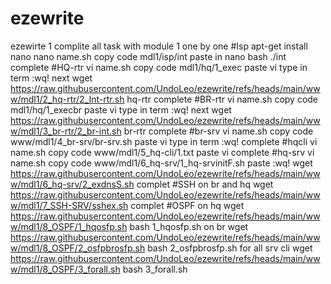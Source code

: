 # ezewrite
ezewirte
1 complite all task with module 1 one by one
#Isp
apt-get install nano 
nano name.sh
copy code mdl1/isp/int
paste in nano
bash ./int
complete
#HQ-rtr
vi name.sh
copy code mdl1/hq/1_exec
paste vi 
type in term :wq!
next wget https://raw.githubusercontent.com/UndoLeo/ezewrite/refs/heads/main/www/mdl1/2_hq-rtr/2_Int-rtr.sh
hq-rtr complete
#BR-rtr
vi name.sh
copy code mdl1/hq/1_execbr
paste vi 
type in term :wq!
next wget https://raw.githubusercontent.com/UndoLeo/ezewrite/refs/heads/main/www/mdl1/3_br-rtr/2_br-int.sh
br-rtr complete
#br-srv
vi name.sh
copy code www/mdl1/4_br-srv/br-srv.sh
paste vi 
type in term :wq!
complete
#hqcli
vi name.sh
copy code www/mdl1/5_hq-cli/1.txt
paste vi 
complete
#hq-srv
vi name.sh
copy code www/mdl1/6_hq-srv/1_hq-srvinitF.sh
paste 
:wq!
wget https://raw.githubusercontent.com/UndoLeo/ezewrite/refs/heads/main/www/mdl1/6_hq-srv/2_exdnsS.sh
complet
#SSH
on br and hq 
wget https://raw.githubusercontent.com/UndoLeo/ezewrite/refs/heads/main/www/mdl1/7_SSH-SRV/sshex.sh
complet
#OSPF
on hq 
wget https://raw.githubusercontent.com/UndoLeo/ezewrite/refs/heads/main/www/mdl1/8_OSPF/1_hqosfp.sh
bash 1_hqosfp.sh
on br 
wget https://raw.githubusercontent.com/UndoLeo/ezewrite/refs/heads/main/www/mdl1/8_OSPF/2_osfpbrosfp.sh
bash 2_osfpbrosfp.sh
for all srv cli
wget https://raw.githubusercontent.com/UndoLeo/ezewrite/refs/heads/main/www/mdl1/8_OSPF/3_forall.sh
bash 3_forall.sh
 
